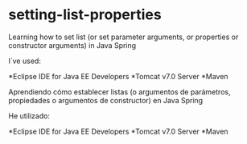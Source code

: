 # setting-list-properties
Learning how to set list (or set parameter arguments, or properties or constructor arguments) in Java Spring

I´ve used:

*Eclipse IDE for Java EE Developers *Tomcat v7.0 Server *Maven

Aprendiendo cómo establecer listas (o argumentos de parámetros, propiedades o argumentos de constructor) en Java Spring

He utilizado:

*Eclipse IDE for Java EE Developers *Tomcat v7.0 Server *Maven
